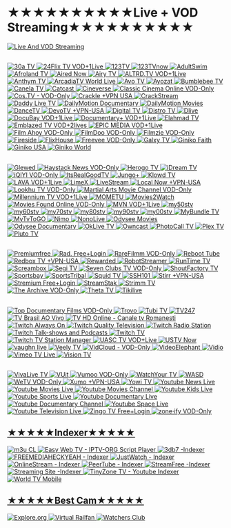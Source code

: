 #                                       ★★★★★★★★★★Live + VOD Streaming★★★★★★★★★★

<a href="127.0.0.1"><img src="https://i.imgur.com/DW8Dlki.png" title="Live And VOD Streaming">

##
<a href="https://30a-tv.com/m3u8-channels/"><img src="https://i.imgur.com/SJEAEkg.png" title="30a TV">
<a href="https://24flix.tv/"><img src="https://i.imgur.com/KHGY4Sv.png" title="24Flix TV VOD+1Live">
<a href="https://123tv.live/category/united-states-usa/"><img src="https://i.imgur.com/jYJW9s2.png" title="123TV">
<a href="http://123tvnow.com/"><img src="https://i.imgur.com/jYJW9s2.png" title="123TVnow">
<a href="https://www.adultswim.com/streams/"><img src="https://i.imgur.com/8d7ZD0p.png" title="AdultSwim">
<a href="https://www.afrolandtv.com/?section=channelssection"><img src="https://i.imgur.com/BaUGOjz.png" title="Afroland TV">
<a href="https://airednow.com/class/free-channel"><img src="https://i.imgur.com/2tRP15U.png" title="Aired Now">
<a href="https://live.airy.tv/"><img src="https://i.imgur.com/ipVSMdx.png" title="Airy TV">
<a href="https://www.altrd.tv/"><img src="https://i.imgur.com/L9zl22d.png" title="ALTRD.TV VOD+1Live">
<a href="https://xpd.maz.tv/apps/2780/160191"><img src="https://i.imgur.com/X9kTeRc.png" title="Anthym TV">
<a href="https://www.youtube.com/@ArcadiaTVWorld/streams"><img src="https://i.imgur.com/fX9ZdsH.jpg" title="ArcadiaTV World Live">
<a href="https://www.watch.avo.tv/"><img src="https://i.imgur.com/D3VAixl.png" title="Avo TV">
<a href="https://ayozat.com/live-tv.html"><img src="https://i.imgur.com/uvGCO34.png" title="Ayozat">
<a href="https://www.bumblebee.tv/pages/tv-2/e/live"><img src="https://i.imgur.com/TlBjPcx.png" title="Bumblebee TV">
<a href="https://www.canela.tv/"><img src="https://i.imgur.com/mSLSE2W.png" title="Canela TV">
<a href="https://catcast.tv/tv/"><img src="https://i.imgur.com/zh3suhM.png" title="Catcast">
<a href="https://www.cineverse.com/livetv"><img src="https://i.imgur.com/FKreNPN.jpg" title="Cineverse">
<a href="https://classiccinemaonline.com/"><img src="https://i.imgur.com/0gExbGp.png" title="Classic Cinema Online VOD-Only">
<a href="https://cos.tv/"><img src="https://i.imgur.com/vvDaoTc.png" title="Cos.TV - VOD-Only">
<a href="https://www.crackle.com/"><img src="https://i.imgur.com/4HquV2C.png" title="Crackle +VPN USA">
<a href="https://watch.crackstreams.me/"><img src="https://i.imgur.com/J97OqQE.png" title="CrackStream">
<a href="https://daddylivehd.sx/24-7-channels.php"><img src="https://i.imgur.com/J2UPqVv.png" title="Daddy Live TV">
<a href="https://www.dailymotion.com/search/documentary%20english/videos?duration=more_than_1h"><img src="https://i.imgur.com/chOMpJY.png" title="DailyMotion Documentary">
<a href="https://www.dailymotion.com/search/movies%20english/videos?duration=more_than_1h"><img src="https://i.imgur.com/chOMpJY.png" title="DailyMotion Movies">
<a href="https://www.dancetv.net/live"><img src="https://i.imgur.com/XWYRYj0.png" title="DanceTV">
<a href="https://www.devotv.com/?content_type=free-tv"><img src="https://i.imgur.com/c5oY4wj.png" title="DevoTV +VPN-USA">
<a href="https://www.digitaltv.com.cy/home?menuId=436"><img src="https://i.imgur.com/iCcP55K.png" title="Digital TV">
<a href="https://www.distro.tv/live/"><img src="https://i.imgur.com/YpLxJYs.png" title="Distro TV">
<a href="https://dlive.tv/"><img src="https://i.imgur.com/IfDmvYK.png" title="Dlive">
<a href="https://www.docubay.com/"><img src="https://i.imgur.com/gwtZDJ6.png" title="DocuBay VOD+1Live">
<a href="https://www.docplus.com/"><img src="https://i.imgur.com/ri4WBTg.png" title="Documentary+ VOD+1Live">
<a href="http://www.elahmad.com/tv/"><img src="https://i.imgur.com/tyDQ47h.png" title="Elahmad TV">
<a href="https://emblazetv.com/"><img src="https://i.imgur.com/W0W9H6Z.png" title="Emblazed TV VOD+2lives">
<a href="https://www.epic-media.tv/en"><img src="https://i.imgur.com/61lBIyB.png" title="EPIC MEDIA VOD+1Live">
<a href="https://www.filmahoy.com/all-movie-categories/"><img src="https://i.imgur.com/q8XlURF.png" title="Film Ahoy VOD-Only">
<a href="https://www.filmdoo.com/watch-now/watch-for-free/page/1"><img src="https://i.imgur.com/RXPOCsw.jpg" title="FilmDoo VOD-Only">
<a href="https://filmzie.com/home"><img src="https://i.imgur.com/GqVzBOj.png" title="Filmzie VOD-Only">
<a href="https://firesidechat.com/"><img src="https://i.imgur.com/X7vIHP0.png" title="Fireside">
<a href="https://flixhouse.com/cat/live-tv"><img src="https://i.imgur.com/hO8eitA.png" title="FlixHouse">
<a href="https://www.amazon.com/gp/video/storefront/?contentType=subscription&contentId=freewithads&benefitId=freewithads"><img src="https://i.imgur.com/IFbbDTD.jpg" title="Freevee VOD-Only">
<a href="https://galxy.tv/freetv"><img src="https://i.imgur.com/Q7V7I4S.png" title="Galxy TV">
<a href="https://www.ginikofaith.com/channels.php"><img src="https://i.imgur.com/4pylfpa.png" title="Giniko Faith">
<a href="https://ginikousa.com/channels.php"><img src="https://i.imgur.com/qmaTVbv.png" title="Giniko USA">
<a href="http://www.giniko.com/watch-by-country.php"><img src="https://i.imgur.com/3FZRzfT.png" title="Giniko World">

##
<a href="https://www.glewed.tv/movie-genre/live-tv-news/"><img src="https://i.imgur.com/aHlt8AO.png" title="Glewed">
<a href="https://www.haystack.tv/home"><img src="https://i.imgur.com/ZGEPZ0R.png" title="Haystack News VOD-Only">
<a href="https://play.herogotv.com/screen/tv?title=TV"><img src="https://i.imgur.com/Lc49NbW.png" title="Herogo TV">
<a href="https://www.idreamitv.com/"><img src="https://i.imgur.com/u4tt1rE.png" title="iDream TV">
<a href="https://www.iq.com/?lang=en_us"><img src="https://i.imgur.com/Y1wlfcJ.png" title="iQIYI VOD-Only">
<a href="https://watch.itsrealgoodtv.com/live-tv"><img src="https://i.imgur.com/yZM34z8.png" title="ItsRealGoodTV">
<a href="https://www.jungoplus.com/?section=linearsection"><img src="https://i.imgur.com/acHIxvn.png" title="Jungo+">
<a href="https://www.klowdtv.com/watch.ktv"><img src="https://i.imgur.com/HRTv1wf.png" title="Klowd TV">
<a href="https://www.lavaonline.tv/"><img src="https://i.imgur.com/zm2V2Ya.png" title="LAVA VOD+1Live">
<a href="https://limex.tv/"><img src="https://i.imgur.com/9YiNVlE.png" title="LimeX">
<a href="https://livestream.com/watch/popular/live"><img src="https://i.imgur.com/52t4d8w.png" title="LiveStream">
<a href="https://localnow.com/channels/"><img src="https://i.imgur.com/AQb8Tjo.png" title="Local Now +VPN-USA">
<a href="https://www.lookhu.tv/"><img src="https://i.imgur.com/XarOLPV.png" title="Lookhu TV VOD-Only">
<a href="https://martialartsmoviechannel.com/"><img src="https://i.imgur.com/UhRvKhR.png" title="Martial Arts Movie Channel VOD-Only">
<a href="https://www.mymillennium.tv/"><img src="https://i.imgur.com/gycDZYQ.png" title="Millennium TV VOD+1Live">
<a href="https://play.mometu.com/collection/tv?title=TV"><img src="https://i.imgur.com/ewHbnwo.png" title="MOMETU">
<a href="https://movies2watch.tv/home"><img src="https://i.imgur.com/4Va9Pfm.png" title="Movies2Watch">
<a href="https://moviesfoundonline.com/"><img src="https://i.imgur.com/C6y0wLm.png" title="Movies Found Online VOD-Only">
<a href="https://watchmvn.lightcast.com/"><img src="https://i.imgur.com/UrkSSaj.png" title="MVN VOD+1Live">
<a href="https://www.my50stv.com/"><img src="https://i.imgur.com/QTGwA04.png" title="my50stv">
<a href="https://www.my60stv.com/"><img src="https://i.imgur.com/fVIlyhq.png" title="my60stv">
<a href="https://www.my70stv.com/"><img src="https://i.imgur.com/vEPBEve.png" title="my70stv">
<a href="https://www.my80stv.com/"><img src="https://i.imgur.com/kTNJUxY.png" title="my80stv">
<a href="https://www.my90stv.com/"><img src="https://i.imgur.com/HavP7oa.png" title="my90stv">
<a href="https://www.my00stv.com/"><img src="https://i.imgur.com/IoVQ2tt.png" title="my00stv">
<a href="https://mybundle.tv/live-tv"><img src="https://i.imgur.com/vr8HODr.png" title="MyBundle TV">
<a href="https://mytvtogo.net/"><img src="https://i.imgur.com/9lhAjO9.png" title="MyTvToGO">
<a href="https://www.nimo.tv/"><img src="https://i.imgur.com/0p1VyF6.png" title="Nimo">
<a href="https://www.nonolive.com/"><img src="https://i.imgur.com/5aTUgjk.png" title="NonoLive"> 
<a href="https://odysee.com/$/search?q=movies"><img src="https://i.imgur.com/Ufj5Wz5.png" title="Odysee Movies">
<a href="https://odysee.com/$/search?q=documentary"><img src="https://i.imgur.com/Ufj5Wz5.png" title="Odysee Documentary">
<a href="http://oklivetv.com/"><img src="https://i.imgur.com/uzWNjar.png" title="OkLive TV">
<a href="https://directory.owncast.online/"><img src="https://i.imgur.com/L5jpe04.png" title="Owncast">
<a href="https://photocall.tv/"><img src="https://i.imgur.com/Tdnk7UR.png" title="PhotoCall TV">
<a href="https://app.plex.tv/desktop/#!/live-tv"><img src="https://i.imgur.com/o7yW8F0.png" title="Plex TV">
<a href="https://pluto.tv/en/live-tv/"><img src="https://i.imgur.com/fI8pXo1.png" title="Pluto TV">

  
##
<a href="https://video.premiumfree.tv/"><img src="https://i.imgur.com/ruv0QD6.png" title="Premiumfree">
<a href="https://rad.live/live-tv"><img src="https://i.imgur.com/oOSpovs.png" title="Rad. Free+Login">
<a href="http://rarefilmm.com/film-index/"><img src="https://i.imgur.com/CFgmcaT.png" title="RareFilmm VOD-Only">
<a href="https://reboot.tube/"><img src="https://i.imgur.com/avbKSfP.png" title="Reboot Tube">
<a href="https://www.redbox.com/stream-free-live-tv"><img src="https://i.imgur.com/9skuL5O.png" title="Redbox TV +VPN-USA">
<a href="https://watch.rewarded.tv/pages/discover/e/tv-channels"><img src="https://i.imgur.com/SZWYVzA.png" title="Rewarded">
<a href="https://robotstreamer.com/"><img src="https://i.imgur.com/Y48zOqk.png" title="RobotStreamer">
<a href="https://www.runtime.tv/linear/"><img src="https://i.imgur.com/JNiHYgT.png" title="RunTime TV">
<a href="https://www.screambox.com/livetv"><img src="https://i.imgur.com/imgOmTY.png" title="Screambox">
<a href="https://www.segi.tv/collection/tv?title=menu_tv"><img src="https://i.imgur.com/CWEYNVE.png" title="Segi TV">
<a href="https://www.sevenclubstv.com/"><img src="https://i.imgur.com/aOd7U6P.png" title="Seven Clubs TV VOD-Only">
<a href="https://www.shoutfactorytv.com/live-channels"><img src="https://i.imgur.com/Lw6nilk.png" title="ShoutFactory TV">
<a href="https://www.sportsbay.run/"><img src="https://i.imgur.com/mVSRFhM.png" title="Sportsbay">
<a href="https://watch.sportstribal.tv/"><img src="https://i.imgur.com/dA1KJVu.png" title="SportsTribal">
<a href="https://www.squidtv.net/"><img src="https://i.imgur.com/bLPUgHU.png" title="Squid TV">
<a href="https://v2.ssh101.com/watch.php"><img src="https://i.imgur.com/BNwGUcl.png" title="SSH101">
<a href="https://stirr.com/watchnow"><img src="https://i.imgur.com/AzpK0MO.png" title="Stirr +VPN-USA">
<a href="https://stremium.firesidechat.com/app/channels"><img src="https://i.imgur.com/DegTGCV.png" title="Stremium Free+Login">
<a href="https://streamstak.com/"><img src="https://i.imgur.com/SS6zWjd.png" title="StreamStak">
<a href="https://strimm.com/browse-channel?category=AllChannels"><img src="https://i.imgur.com/uXff6aK.png" title="Strimm TV">
<a href="https://www.thearchive.tv"><img src="https://i.imgur.com/15TvSzH.png" title="The Archive VOD-Only">
<a href="https://www.theta.tv/discover/streams"><img src="https://i.imgur.com/b51xVNH.png" title="Theta TV">
<a href="https://www.tikilive.com/watch/live"><img src="https://i.imgur.com/Ncsei8x.png" title="Tikilive">


##
<a href="https://topdocumentaryfilms.com/watch-online/"><img src="https://i.imgur.com/mOJRM0A.png" title="Top Documentary Films VOD-Only">
<a href="https://trovo.live/"><img src="https://i.imgur.com/nq0Jm9H.png" title="Trovo">
<a href="https://tubitv.com/"><img src="https://i.imgur.com/Aei10Kv.png" title="Tubi TV">
<a href="https://tv247.us/"><img src="https://i.imgur.com/DxPUyq4.png" title="TV247">
<a href="https://brasilaovivo.tv/"><img src="https://i.imgur.com/iMXFdVd.png" title="TV Brasil AO Vivo">
<a href="https://tvhd-online.org/"><img src="https://i.imgur.com/p0ruXEc.png" title="TV HD Online - Canale tv Romanesti">
<a href="https://www.twitch.tv/directory/game/Always%20On"><img src="https://i.imgur.com/JqMgwJ2.png" title="Twitch Always On">
<a href="https://www.twitch.tv/directory/game/Quality%20Television"><img src="https://i.imgur.com/JqMgwJ2.png" title="Twitch Quality Television">
<a href="https://www.twitch.tv/directory/game/Radio%20Station"><img src="https://i.imgur.com/JqMgwJ2.png" title="Twitch Radio Station">
<a href="https://www.twitch.tv/directory/game/Talk%20Shows%20%26%20Podcasts"><img src="https://i.imgur.com/JqMgwJ2.png" title="Twitch Talk-shows and Podcasts">
<a href="https://www.twitch.tv/directory/all/tags/tv"><img src="https://i.imgur.com/JqMgwJ2.png" title="Twitch TV ">
<a href="https://www.twitch.tv/directory/game/TV%20Station%20Manager"><img src="https://i.imgur.com/JqMgwJ2.png" title="Twitch TV Station Manager">
<a href="https://uasctv.com/"><img src="https://i.imgur.com/BIuruCA.png" title="UASC TV VOD+Live">
<a href="https://www.ustvnow.com/freetowatch"><img src="https://i.imgur.com/CuDYPHC.png" title="USTV Now">
<a href="https://vaughn.live/"><img src="https://i.imgur.com/JQ8ugY2.png" title="vaughn live">
<a href="https://veely.tv/live/"><img src="https://i.imgur.com/wiANSS3.png" title="Veely TV">
<a href="https://membed1.com/"><img src="https://i.imgur.com/tzsBsDc.png" title="VidCloud - VOD-Only">
<a href="https://videoelephant.tv/"><img src="https://i.imgur.com/1hjNIW1.png" title="VideoElephant">
<a href="https://www.vidio.com/live"><img src="https://i.imgur.com/dC8leyM.png" title="Vidio">
<a href="https://vimeo.com/search?live=now&q=tv"><img src="https://i.imgur.com/ZJ0YMVV.png" title="Vimeo TV Live">
<a href="https://www.visiontv.co.uk/"><img src="https://i.imgur.com/xqDDTkl.png" title="Vision TV">


##
<a href="https://www.vivalivetv.com/watch/live"><img src="https://i.imgur.com/MaOzdPb.png" title="VivaLive TV">
<a href="https://www.vuit.com/live/"><img src="https://i.imgur.com/pYga70u.png" title="VUit">
<a href="https://vumoo.to/"><img src="https://i.imgur.com/0XaiPaY.png" title="Vumoo VOD-Only">
<a href="https://www.watchyour.tv/channels.php"><img src="https://i.imgur.com/lAnicQC.png" title="WatchYour TV">
<a href="https://wasd.tv/"><img src="https://i.imgur.com/FopkX0z.png" title="WASD">
<a href="https://wetv.vip/en"><img src="https://i.imgur.com/pRhYNxq.png" title="WeTV VOD-Only">
<a href="https://www.xumo.tv/live-guide/"><img src="https://i.imgur.com/hQ96BHr.png" title="Xumo +VPN-USA">
<a href="https://yowi.tv/"><img src="https://i.imgur.com/ALuONba.png" title="Yowi TV">
<a href="https://www.youtube.com/results?search_query=news&sp=EgJAAQ%253D%253D"><img src="https://i.imgur.com/dzXYVEZ.png" title="Youtube News Live">
<a href="https://www.youtube.com/results?search_query=movies&sp=EgJAAQ%253D%253D"><img src="https://i.imgur.com/dzXYVEZ.png" title="Youtube Movies Live">
<a href="https://www.youtube.com/results?search_query=movies&sp=EgIQAg%253D%253D"><img src="https://i.imgur.com/dzXYVEZ.png" title="Youtube Movies Channel">
<a href="https://www.youtube.com/results?search_query=kids&sp=EgJAAQ%253D%253D"><img src="https://i.imgur.com/dzXYVEZ.png" title="Youtube Kids Live">
<a href="https://www.youtube.com/results?search_query=sports&sp=EgJAAQ%253D%253D"><img src="https://i.imgur.com/dzXYVEZ.png" title="Youtube Sports Live">
<a href="https://www.youtube.com/results?search_query=documentary&sp=EgJAAQ%253D%253D"><img src="https://i.imgur.com/dzXYVEZ.png" title="Youtube Documentary Live">
<a href="https://www.youtube.com/results?search_query=documentary&sp=EgIQAg%253D%253D"><img src="https://i.imgur.com/dzXYVEZ.png" title="Youtube Documentary Channel">
<a href="https://www.youtube.com/results?search_query=space&sp=EgJAAQ%253D%253D"><img src="https://i.imgur.com/dzXYVEZ.png" title="Youtube Space Live">
<a href="https://www.youtube.com/results?search_query=television&sp=EgJAAQ%253D%253D"><img src="https://i.imgur.com/dzXYVEZ.png" title="Youtube Television Live">
<a href="https://www.zingotv.com/live-tv"><img src="https://i.imgur.com/vxZH43D.png" title="Zingo TV Free+Login">
<a href="https://www.zoneify.tv/#/"><img src="https://i.imgur.com/2cP4PCW.png" title="zone·ify VOD-Only">


## ★★★★★Indexer★★★★★
<a href="http://m3u.cl/"><img src="https://i.imgur.com/q1O1wJL.png" title="m3u CL">
<a href="https://zhangboheng.github.io/Easy-Web-TV-M3u8/routes/countries.html"><img src="https://i.imgur.com/NnEq9Xk.png" title="Easy Web TV - IPTV-ORG Script Player">
<a href="https://3db7.xyz/stream/website"><img src="https://i.imgur.com/ivdNtFq.png" title="3db7 -Indexer">
<a href="https://www.reddit.com/r/FREEMEDIAHECKYEAH/wiki/video/#wiki_.25BA_tv_streaming"><img src="https://i.imgur.com/djk2zl5.png" title="FREEMEDIAHECKYEAH - Indexer">
<a href="https://www.justwatch.com/"><img src="https://i.imgur.com/zC8w43Z.png" title="JustWatch - Indexer">
<a href="https://onlinestream.live/"><img src="https://i.imgur.com/C2vz7ZM.png" title="OnlineStream - Indexer">
<a href="https://joinpeertube.org/instances"><img src="https://i.imgur.com/KMjg3NB.png" title="PeerTube - Indexer">
<a href="https://streamfree.tv/"><img src="https://i.imgur.com/amwuySZ.png" title="StreamFree -Indexer">
<a href="https://streamingsites.com/"><img src="https://i.imgur.com/W66h93a.png" title="Streaming Site -Indexer">
<a href="https://tinyzonetv.to/home"><img src="https://i.imgur.com/29QL9PJ.png" title="TinyZone TV - Youtube Indexer">
<a href="https://worldtvmobile.com/"><img src="https://i.imgur.com/iJPWBxy.png" title="World TV Mobile">


## ★★★★★Best Cam★★★★★
<a href="https://explore.org/livecams"><img src="https://i.imgur.com/ZOx92sg.png" title="Explore.org">
<a href="https://www.youtube.com/@VirtualRailfan/streams"><img src="https://i.imgur.com/XLPqvPY.jpg" title="Virtual Railfan">
<a href="https://www.youtube.com/@watchersclub/streams"><img src="https://i.imgur.com/ENoutwE.jpg" title="Watchers Club">
